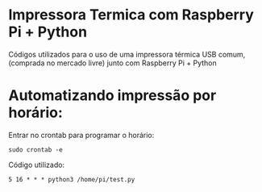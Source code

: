 # Impressora Termica com Raspberry Pi + Python
Códigos utilizados para o uso de uma impressora térmica USB comum,(comprada no mercado livre) junto com Raspberry Pi + Python </br>
# Automatizando impressão por horário:
Entrar no crontab para programar o horário:
```
sudo crontab -e
```
Código utilizado:
```
5 16 * * * python3 /home/pi/test.py
```
